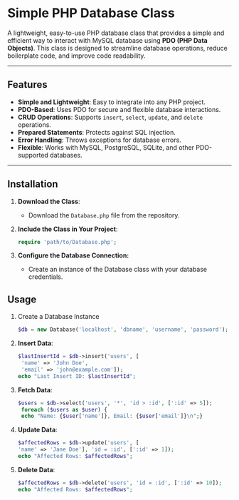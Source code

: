 # Simple PHP Database Class

A lightweight, easy-to-use PHP database class that provides a simple and efficient way to interact with MySQL  database using **PDO (PHP Data Objects)**. This class is designed to streamline database operations, reduce boilerplate code, and improve code readability.

---

## Features

- **Simple and Lightweight**: Easy to integrate into any PHP project.
- **PDO-Based**: Uses PDO for secure and flexible database interactions.
- **CRUD Operations**: Supports `insert`, `select`, `update`, and `delete` operations.
- **Prepared Statements**: Protects against SQL injection.
- **Error Handling**: Throws exceptions for database errors.
- **Flexible**: Works with MySQL, PostgreSQL, SQLite, and other PDO-supported databases.

---

## Installation

1. **Download the Class**:
   - Download the `Database.php` file from the repository.

2. **Include the Class in Your Project**:
   ```php
   require 'path/to/Database.php';
   
3. **Configure the Database Connection:**
   - Create an instance of the Database class with your database credentials.
   
## Usage 
1. Create a Database Instance
   ```php
   $db = new Database('localhost', 'dbname', 'username', 'password');

2. **Insert Data**:
   ```php
   $lastInsertId = $db->insert('users', [
    'name' => 'John Doe',
    'email' => 'john@example.com']);
   echo "Last Insert ID: $lastInsertId";
3. **Fetch Data**:
   ```php
   $users = $db->select('users', '*', 'id > :id', [':id' => 5]);
    foreach ($users as $user) {
    echo "Name: {$user['name']}, Email: {$user['email']}\n";}
4. **Update Data**:
   ```php
   $affectedRows = $db->update('users', [
   'name' => 'Jane Doe'], 'id = :id', [':id' => 1]);
   echo "Affected Rows: $affectedRows";
5. **Delete Data**:
   ```php
   $affectedRows = $db->delete('users', 'id = :id', [':id' => 10]);
   echo "Affected Rows: $affectedRows";
     
